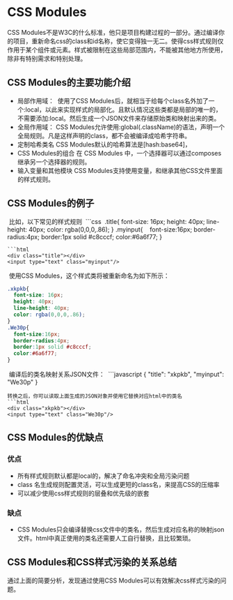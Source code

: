 # CSS Modules
  CSS Modules不是W3C的什么标准，他只是项目构建过程的一部分。通过编译你的项目，重新命名css的class和id名称，使它变得独一无二。使得css样式规则仅作用于某个组件或元素。样式被限制在这些局部范围内，不能被其他地方所使用，除非有特别需求和特别处理。
## CSS Modules的主要功能介绍
- 局部作用域：
  使用了CSS Modules后，就相当于给每个class名外加了一个:local，以此来实现样式的局部化。且默认情况这些类都是局部的唯一的，不需要添加:local。然后生成一个JSON文件来存储原始类和映射出来的类。
- 全局作用域：
  CSS Modules允许使用:global(.className)的语法，声明一个全局规则。凡是这样声明的class，都不会被编译成哈希字符串。
- 定制哈希类名
  CSS Modules默认的哈希算法是[hash:base64]，
- CSS Modules的组合
  在 CSS Modules 中，一个选择器可以通过composes继承另一个选择器的规则。
- 输入变量和其他模块
  CSS Modules支持使用变量，和继承其他CSS文件里面的样式规则。
## CSS Modules的例子
  比如，以下常见的样式规则
  ```css
  .title{
    font-size: 16px;
    height: 40px;
    line-height: 40px;
    color: rgba(0,0,0,.86);
  }
 .myinput{
    font-size:16px;
    border-radius:4px;
    border:1px solid #c8cccf;
    color:#6a6f77;
  }
  ```
  ```html
  <div class="title"></div>
  <input type="text" class="myinput"/>
  ```
  使用CSS Modules，这个样式类将被重新命名为如下所示：
  ```css
  .xkpkb{
    font-size: 16px;
    height: 40px;
    line-height: 40px;
    color: rgba(0,0,0,.86);
  }
  .We30p{
    font-size:16px;
    border-radius:4px;
    border:1px solid #c8cccf;
    color:#6a6f77;
  }
  ```
  编译后的类名映射关系JSON文件：
  ```javascript
  { 
    "title": "xkpkb",
    "myinput": "We30p" 
  }
  ```
  转换之后，你可以读取上面生成的JSON对象并使用它替换对应html中的类名
  ```html
  <div class="xkpkb"></div>
  <input type="text" class="We30p"/>
  ```
## CSS Modules的优缺点
### 优点
- 所有样式规则默认都是local的，解决了命名冲突和全局污染问题
- class 名生成规则配置灵活，可以生成更短的class名，来提高CSS的压缩率 
- 可以减少使用css样式规则的层叠和优先级的嵌套
### 缺点
- CSS Modules只会编译替换css文件中的类名，然后生成对应名称的映射json文件。html中真正使用的类名还需要人工自行替换，且比较繁琐。
## CSS Modules和CSS样式污染的关系总结
通过上面的简要分析，发现通过使用CSS Modules可以有效解决css样式污染的问题。
